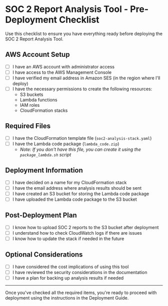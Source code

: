 # SOC 2 Report Analysis Tool - Pre-Deployment Checklist

Use this checklist to ensure you have everything ready before deploying the SOC 2 Report Analysis Tool.

## AWS Account Setup

- [ ] I have an AWS account with administrator access
- [ ] I have access to the AWS Management Console
- [ ] I have verified my email address in Amazon SES (in the region where I'll deploy)
- [ ] I have the necessary permissions to create the following resources:
  - S3 buckets
  - Lambda functions
  - IAM roles
  - CloudFormation stacks

## Required Files

- [ ] I have the CloudFormation template file (`soc2-analysis-stack.yaml`)
- [ ] I have the Lambda code package (`lambda_code.zip`)
  - *Note: If you don't have this file, you can create it using the `package_lambda.sh` script*

## Deployment Information

- [ ] I have decided on a name for my CloudFormation stack
- [ ] I have the email address where analysis results should be sent
- [ ] I have created an S3 bucket for storing the Lambda code package
- [ ] I have uploaded the Lambda code package to the S3 bucket

## Post-Deployment Plan

- [ ] I know how to upload SOC 2 reports to the S3 bucket after deployment
- [ ] I understand how to check CloudWatch logs if there are issues
- [ ] I know how to update the stack if needed in the future

## Optional Considerations

- [ ] I have considered the cost implications of using this tool
- [ ] I have reviewed the security considerations in the documentation
- [ ] I have a plan for backing up analysis results if needed

---

Once you've checked all the required items, you're ready to proceed with deployment using the instructions in the Deployment Guide. 